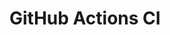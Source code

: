 # GitHub Actions CI






































































































































































































































































































































































































































































































































































































































































































































































































































































































































































































































































































